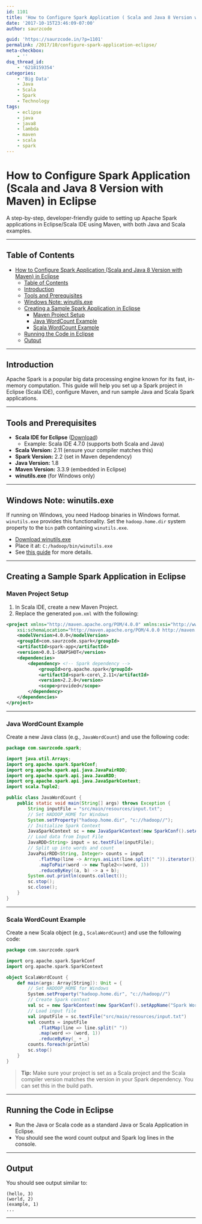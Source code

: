 ```yaml
---
id: 1101
title: 'How to Configure Spark Application ( Scala and Java 8 Version with Maven ) in Eclipse.'
date: '2017-10-15T23:46:09-07:00'
author: saurzcode

guid: 'https://saurzcode.in/?p=1101'
permalink: /2017/10/configure-spark-application-eclipse/
meta-checkbox:
    - ''
dsq_thread_id:
    - '6218159354'
categories:
    - 'Big Data'
    - Java
    - Scala
    - Spark
    - Technology
tags:
    - eclipse
    - java
    - java8
    - lambda
    - maven
    - scala
    - spark
---
```


# How to Configure Spark Application (Scala and Java 8 Version with Maven) in Eclipse

A step-by-step, developer-friendly guide to setting up Apache Spark applications in Eclipse/Scala IDE using Maven, with both Java and Scala examples.
<!--more-->
---

## Table of Contents

- [How to Configure Spark Application (Scala and Java 8 Version with Maven) in Eclipse](#how-to-configure-spark-application-scala-and-java-8-version-with-maven-in-eclipse)
	- [Table of Contents](#table-of-contents)
	- [Introduction](#introduction)
	- [Tools and Prerequisites](#tools-and-prerequisites)
	- [Windows Note: winutils.exe](#windows-note-winutilsexe)
	- [Creating a Sample Spark Application in Eclipse](#creating-a-sample-spark-application-in-eclipse)
		- [Maven Project Setup](#maven-project-setup)
		- [Java WordCount Example](#java-wordcount-example)
		- [Scala WordCount Example](#scala-wordcount-example)
	- [Running the Code in Eclipse](#running-the-code-in-eclipse)
	- [Output](#output)

---

## Introduction

Apache Spark is a popular big data processing engine known for its fast, in-memory computation. This guide will help you set up a Spark project in Eclipse (Scala IDE), configure Maven, and run sample Java and Scala Spark applications.

---

## Tools and Prerequisites

- **Scala IDE for Eclipse** ([Download](http://scala-ide.org/download/sdk.html))
    - Example: Scala IDE 4.7.0 (supports both Scala and Java)
- **Scala Version:** 2.11 (ensure your compiler matches this)
- **Spark Version:** 2.2 (set in Maven dependency)
- **Java Version:** 1.8
- **Maven Version:** 3.3.9 (embedded in Eclipse)
- **winutils.exe** (for Windows only)

---

## Windows Note: winutils.exe

If running on Windows, you need Hadoop binaries in Windows format. `winutils.exe` provides this functionality. Set the `hadoop.home.dir` system property to the `bin` path containing `winutils.exe`.

- [Download winutils.exe](http://public-repo-1.hortonworks.com/hdp-win-alpha/winutils.exe)
- Place it at: `C:/hadoop/bin/winutils.exe`
- See [this guide](/assets/uploads//2019/09/running-spark-application-on-windows/) for more details.

---

## Creating a Sample Spark Application in Eclipse

### Maven Project Setup

1. In Scala IDE, create a new Maven Project.
2. Replace the generated `pom.xml` with the following:

```xml
<project xmlns="http://maven.apache.org/POM/4.0.0" xmlns:xsi="http://www.w3.org/2001/XMLSchema-instance"
	xsi:schemaLocation="http://maven.apache.org/POM/4.0.0 http://maven.apache.org/xsd/maven-4.0.0.xsd">
	<modelVersion>4.0.0</modelVersion>
	<groupId>com.saurzcode.spark</groupId>
	<artifactId>spark-app</artifactId>
	<version>0.0.1-SNAPSHOT</version>
	<dependencies>
		<dependency> <!-- Spark dependency -->
			<groupId>org.apache.spark</groupId>
			<artifactId>spark-core\_2.11</artifactId>
			<version>2.2.0</version>
			<scope>provided</scope>
		</dependency>
	</dependencies>
</project>
```

---

### Java WordCount Example

Create a new Java class (e.g., `JavaWordCount`) and use the following code:

```java
package com.saurzcode.spark;

import java.util.Arrays;
import org.apache.spark.SparkConf;
import org.apache.spark.api.java.JavaPairRDD;
import org.apache.spark.api.java.JavaRDD;
import org.apache.spark.api.java.JavaSparkContext;
import scala.Tuple2;

public class JavaWordCount {
	public static void main(String[] args) throws Exception {
		String inputFile = "src/main/resources/input.txt";
		// Set HADOOP_HOME for Windows
		System.setProperty("hadoop.home.dir", "c://hadoop//");
		// Initialize Spark Context
		JavaSparkContext sc = new JavaSparkContext(new SparkConf().setAppName("wordCount").setMaster("local[4]"));
		// Load data from Input File
		JavaRDD<String> input = sc.textFile(inputFile);
		// Split up into words and count
		JavaPairRDD<String, Integer> counts = input
			.flatMap(line -> Arrays.asList(line.split(" ")).iterator())
			.mapToPair(word -> new Tuple2<>(word, 1))
			.reduceByKey((a, b) -> a + b);
		System.out.println(counts.collect());
		sc.stop();
		sc.close();
	}
}
```

---

### Scala WordCount Example

Create a new Scala object (e.g., `ScalaWordCount`) and use the following code:

```scala
package com.saurzcode.spark

import org.apache.spark.SparkConf
import org.apache.spark.SparkContext

object ScalaWordCount {
	def main(args: Array[String]): Unit = {
		// Set HADOOP_HOME for Windows
		System.setProperty("hadoop.home.dir", "c://hadoop//")
		// Create Spark context
		val sc = new SparkContext(new SparkConf().setAppName("Spark WordCount").setMaster("local[4]"))
		// Load input file
		val inputFile = sc.textFile("src/main/resources/input.txt")
		val counts = inputFile
			.flatMap(line => line.split(" "))
			.map(word => (word, 1))
			.reduceByKey(_ + _)
		counts.foreach(println)
		sc.stop()
	}
}
```

> **Tip:** Make sure your project is set as a Scala project and the Scala compiler version matches the version in your Spark dependency. You can set this in the build path.

---

## Running the Code in Eclipse

- Run the Java or Scala code as a standard Java or Scala Application in Eclipse.
- You should see the word count output and Spark log lines in the console.

---

## Output

You should see output similar to:

```
(hello, 3)
(world, 2)
(example, 1)
...
```

---